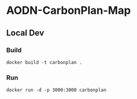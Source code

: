 # AODN-CarbonPlan-Map

## Local Dev

### Build

`docker build -t carbonplan .`

### Run

`docker run -d -p 3000:3000 carbonplan`
